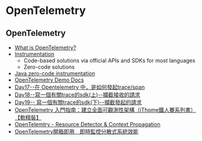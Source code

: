 # OpenTelemetry

## OpenTelemetry

* [What is OpenTelemetry?](https://opentelemetry.io/docs/what-is-opentelemetry/)
* [Instrumentation](https://opentelemetry.io/docs/concepts/instrumentation/)
    * Code-based solutions via official APIs and SDKs for most languages
    * Zero-code solutions
* [Java zero-code instrumentation](https://opentelemetry.io/docs/zero-code/java/)
* [OpenTelemetry Demo Docs](https://opentelemetry.io/docs/demo/)
* [Day17--在 Opentelemetry 中，是如何發起trace/span ](https://ithelp.ithome.com.tw/articles/10361412)
* [Day18--寫一個有關trace的sdk(上)--攔截接收的請求](https://ithelp.ithome.com.tw/articles/10362059)
* [Day19-- 寫一個有關trace的sdk(下)--攔截發起的請求](https://ithelp.ithome.com.tw/articles/10362637)
* [OpenTelemetry 入門指南：建立全面可觀測性架構（iThome鐵人賽系列書）【軟精裝】](https://www.tenlong.com.tw/products/9786263338739)
* [OpenTelemtry - Resource Detector & Context Propagation](https://itplus.ithome.com.tw/webinar-page/234)
* [OpenTelemetry開箱即用　即時監控分散式系統效能](https://www.netadmin.com.tw/netadmin/zh-tw/technology/D85564A697D445F687A12AD905B17D60)